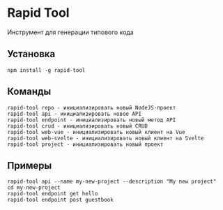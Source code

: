 # Rapid Tool

Инструмент для генерации типового кода

## Установка

```
npm install -g rapid-tool
```

## Команды

```
rapid-tool repo - инициализировать новый NodeJS-проект
rapid-tool api - инициализировать новое API
rapid-tool endpoint - инициализировать новый метод API
rapid-tool crud - инициализировать новый CRUD
rapid-tool web-vue - инициализировать новый клиент на Vue
rapid-tool web-svelte - инициализировать новый клиент на Svelte
rapid-tool project - инициализировать новый проект
```

## Примеры

```
rapid-tool api --name my-new-project --description "My new project"
cd my-new-project
rapid-tool endpoint get hello
rapid-tool endpoint post guestbook
```
